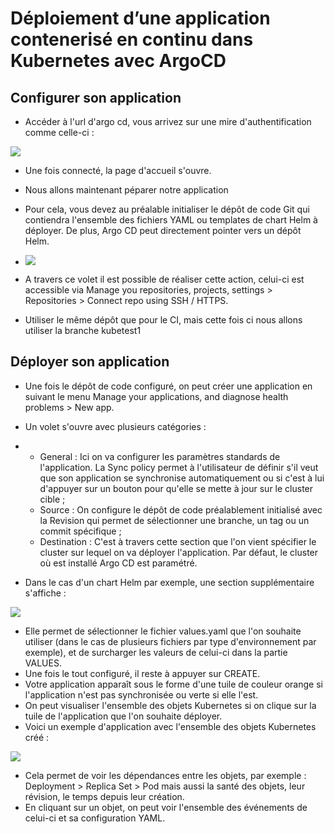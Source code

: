 # Déploiement d’une application contenerisé en continu dans Kubernetes avec ArgoCD


## Configurer son application 

* Accéder à l'url d'argo cd, vous arrivez sur une mire d'authentification comme celle-ci :

![](http://blog.filador.fr/content/images/2020/12/argocd-authentication-2.png)


* Une fois connecté, la page d'accueil s'ouvre.
* Nous allons maintenant péparer notre application
* Pour cela, vous devez au préalable initialiser le dépôt de code Git qui contiendra l'ensemble des fichiers YAML ou templates de chart Helm à déployer. De plus, Argo CD peut directement pointer vers un dépôt Helm.

* ![](http://blog.filador.fr/content/images/2020/12/argocd-repository.png)

* A travers ce volet il est possible de réaliser cette action, celui-ci est accessible via Manage you repositories, projects, settings > Repositories > Connect repo using SSH / HTTPS.
* Utiliser le même dépôt que pour le CI, mais cette fois ci nous allons utiliser la branche kubetest1

## Déployer son application

* Une fois le dépôt de code configuré, on peut créer une application en suivant le menu Manage your applications, and diagnose health problems > New app.
* Un volet s'ouvre avec plusieurs catégories :
*   * General : Ici on va configurer les paramètres standards de l'application. La Sync policy permet à l'utilisateur de définir s'il veut que son application se synchronise automatiquement ou si c'est à lui d'appuyer sur un bouton pour qu'elle se mette à jour sur le cluster cible ;
    * Source : On configure le dépôt de code préalablement initialisé avec la Revision qui permet de sélectionner une branche, un tag ou un commit spécifique ;
    * Destination : C'est à travers cette section que l'on vient spécifier le cluster sur lequel on va déployer l'application. Par défaut, le cluster où est installé Argo CD est paramétré.

* Dans le cas d'un chart Helm par exemple, une section supplémentaire s'affiche :

![](http://blog.filador.fr/content/images/2020/12/argocd-application-helm.png)

* Elle permet de sélectionner le fichier values.yaml que l'on souhaite utiliser (dans le cas de plusieurs fichiers par type d'environnement par exemple), et de surcharger les valeurs de celui-ci dans la partie VALUES.
* Une fois le tout configuré, il reste à appuyer sur CREATE.
* Votre application apparaît sous le forme d'une tuile de couleur orange si l'application n'est pas synchronisée ou verte si elle l'est.
* On peut visualiser l'ensemble des objets Kubernetes si on clique sur la tuile de l'application que l'on souhaite déployer.
* Voici un exemple d'application avec l'ensemble des objets Kubernetes créé :

![](http://blog.filador.fr/content/images/2020/12/argocd-application-deploy.png)

* Cela permet de voir les dépendances entre les objets, par exemple : Deployment > Replica Set > Pod mais aussi la santé des objets, leur révision, le temps depuis leur création.
* En cliquant sur un objet, on peut voir l'ensemble des événements de celui-ci et sa configuration YAML.
